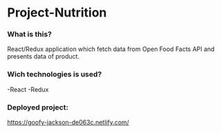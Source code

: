 # Project-Nutrition

### What is this?

React/Redux application which fetch data from Open Food Facts API and presents data of product.

### Wich technologies is used?

-React
-Redux

### Deployed project:

https://goofy-jackson-de063c.netlify.com/